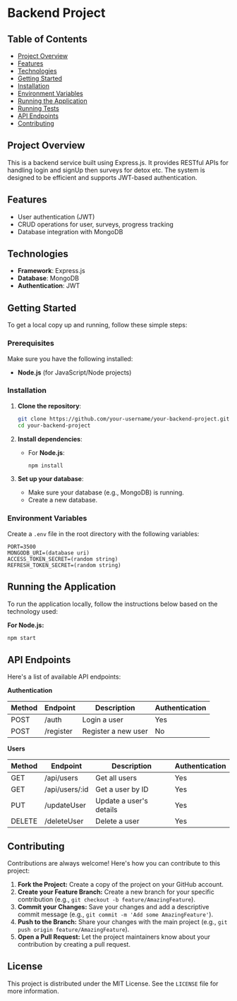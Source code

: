 # Backend Project

## Table of Contents
- [Project Overview](#project-overview)
- [Features](#features)
- [Technologies](#technologies)
- [Getting Started](#getting-started)
- [Installation](#installation)
- [Environment Variables](#environment-variables)
- [Running the Application](#running-the-application)
- [Running Tests](#running-tests)
- [API Endpoints](#api-endpoints)
- [Contributing](#contributing)

## Project Overview
This is a backend service built using Express.js. It provides RESTful APIs for handling login and signUp then surveys for detox etc. The system is designed to be efficient and supports JWT-based authentication.

## Features
- User authentication (JWT)
- CRUD operations for user, surveys, progress tracking
- Database integration with MongoDB

## Technologies
- **Framework**: Express.js
- **Database**: MongoDB
- **Authentication**: JWT

## Getting Started
To get a local copy up and running, follow these simple steps:

### Prerequisites
Make sure you have the following installed:
- **Node.js** (for JavaScript/Node projects)

### Installation

1. **Clone the repository**:
    ```bash
    git clone https://github.com/your-username/your-backend-project.git
    cd your-backend-project
    ```

2. **Install dependencies**:
   - For **Node.js**:
     ```bash
     npm install
     ```

3. **Set up your database**:
    - Make sure your database (e.g., MongoDB) is running.
    - Create a new database.

### Environment Variables

Create a `.env` file in the root directory with the following variables:

```plaintext
PORT=3500
MONGODB_URI=(database uri)
ACCESS_TOKEN_SECRET=(random string)
REFRESH_TOKEN_SECRET=(random string)
```

## Running the Application

To run the application locally, follow the instructions below based on the technology used:

**For Node.js:**

```bash
npm start
```

## API Endpoints

Here's a list of available API endpoints:

**Authentication**

| Method | Endpoint | Description | Authentication |
|---|---|---|---|
| POST | /auth | Login a user | Yes |
| POST | /register | Register a new user | No |

**Users**

| Method | Endpoint | Description | Authentication |
|---|---|---|---|
| GET | /api/users | Get all users | Yes |
| GET | /api/users/:id | Get a user by ID | Yes |
| PUT | /updateUser | Update a user's details | Yes |
| DELETE | /deleteUser | Delete a user | Yes |

## Contributing

Contributions are always welcome! Here's how you can contribute to this project:

1. **Fork the Project:** Create a copy of the project on your GitHub account.
2. **Create your Feature Branch:** Create a new branch for your specific contribution (e.g., `git checkout -b feature/AmazingFeature`).
3. **Commit your Changes:** Save your changes and add a descriptive commit message (e.g., `git commit -m 'Add some AmazingFeature'`).
4. **Push to the Branch:** Share your changes with the main project (e.g., `git push origin feature/AmazingFeature`).
5. **Open a Pull Request:** Let the project maintainers know about your contribution by creating a pull request.

## License

This project is distributed under the MIT License. See the `LICENSE` file for more information.
